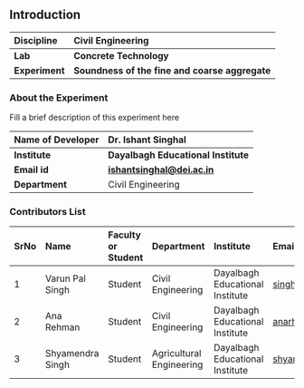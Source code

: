 ## Introduction


<b>Discipline | <b>Civil Engineering
:--|:--|
<b> Lab | <b> Concrete Technology
<b> Experiment|     <b> Soundness of the fine and coarse aggregate

### About the Experiment 

Fill a brief description of this experiment here

<b>Name of Developer | <b> Dr. Ishant Singhal
:--|:--|
<b> Institute | <b>  Dayalbagh Educational Institute
<b> Email id|     <b>  ishantsinghal@dei.ac.in
<b> Department |  Civil Engineering

### Contributors List

SrNo | Name | Faculty or Student | Department| Institute | Email id
:--|:--|:--|:--|:--|:--|
1 | Varun Pal Singh | Student | Civil Engineering | Dayalbagh Educational Institute | singhvarun928@gmail.com
2 | Ana Rehman | Student | Civil Engineering | Dayalbagh Educational Institute | anarhemanana@gmail.com
3 | Shyamendra Singh | Student | Agricultural Engineering | Dayalbagh Educational Institute | shyamendra.me@gmail.com
